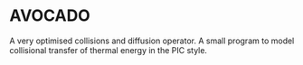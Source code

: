 # AVOCADO
A very optimised collisions and diffusion operator. A small program to model collisional transfer of thermal energy in the PIC style.
